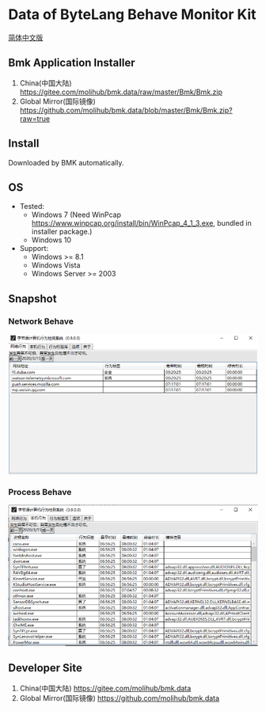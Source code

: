 # Data of ByteLang Behave Monitor Kit

[简体中文版](./README.cn.md)

## Bmk Application Installer

1. China(中国大陆) <https://gitee.com/molihub/bmk.data/raw/master/Bmk/Bmk.zip>
2. Global Mirror(国际镜像) <https://github.com/molihub/bmk.data/blob/master/Bmk/Bmk.zip?raw=true>

## Install

Downloaded by BMK automatically.

## OS

* Tested:
  * Windows 7 (Need WinPcap <https://www.winpcap.org/install/bin/WinPcap_4_1_3.exe>, bundled in installer package.)
  * Windows 10
* Support:
  * Windows >= 8.1
  * Windows Vista
  * Windows Server >= 2003

## Snapshot

### Network Behave

![网络行为](./Bmk/net.png)

### Process Behave

![进程行为](./Bmk/proc.png)

## Developer Site

1. China(中国大陆) <https://gitee.com/molihub/bmk.data>
2. Global Mirror(国际镜像) <https://github.com/molihub/bmk.data>
